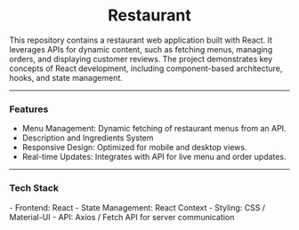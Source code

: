 <h1 align="center">Restaurant</h1> 

This repository contains a restaurant web application built with React. It leverages APIs for dynamic content, such as fetching menus, managing orders, and displaying customer reviews. The project demonstrates key concepts of React development, including component-based architecture, hooks, and state management.
<hr>

<h3>Features</h3>

- Menu Management: Dynamic fetching of restaurant menus from an API.
- Description and Ingredients System
- Responsive Design: Optimized for mobile and desktop views.
- Real-time Updates: Integrates with API for live menu and order updates.
<hr>
<h3>Tech Stack</h3>
- Frontend: React 
- State Management: React Context
- Styling: CSS  / Material-UI
- API: Axios / Fetch API for server communication
